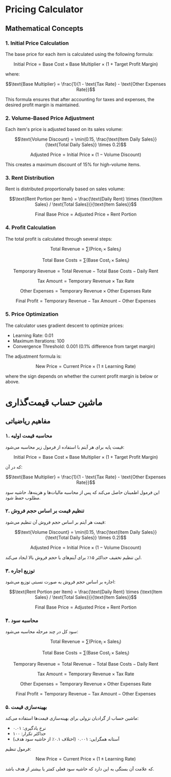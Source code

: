 # Pricing Calculator

## Mathematical Concepts

### 1. Initial Price Calculation
The base price for each item is calculated using the following formula:

$$\text{Initial Price} = \text{Base Cost} \times \text{Base Multiplier} \times (1 + \text{Target Profit Margin})$$

where:

$$\text{Base Multiplier} = \frac{1}{1 - \text{Tax Rate} - \text{Other Expenses Rate}}$$

This formula ensures that after accounting for taxes and expenses, the desired profit margin is maintained.

### 2. Volume-Based Price Adjustment

Each item's price is adjusted based on its sales volume:

$$\text{Volume Discount} = \min(0.15, \frac{\text{Item Daily Sales}}{\text{Total Daily Sales}} \times 0.2)$$

$$\text{Adjusted Price} = \text{Initial Price} \times (1 - \text{Volume Discount})$$

This creates a maximum discount of 15% for high-volume items.

### 3. Rent Distribution
Rent is distributed proportionally based on sales volume:

$$\text{Rent Portion per Item} = \frac{\text{Daily Rent} \times (\text{Item Sales} / \text{Total Sales})}{\text{Item Sales}}$$

$$\text{Final Base Price} = \text{Adjusted Price} + \text{Rent Portion}$$

### 4. Profit Calculation

The total profit is calculated through several steps:

$$\text{Total Revenue} = \sum (\text{Price}_i \times \text{Sales}_i)$$

$$\text{Total Base Costs} = \sum (\text{Base Cost}_i \times \text{Sales}_i)$$

$$\text{Temporary Revenue} = \text{Total Revenue} - \text{Total Base Costs} - \text{Daily Rent}$$

$$\text{Tax Amount} = \text{Temporary Revenue} \times \text{Tax Rate}$$

$$\text{Other Expenses} = \text{Temporary Revenue} \times \text{Other Expenses Rate}$$

$$\text{Final Profit} = \text{Temporary Revenue} - \text{Tax Amount} - \text{Other Expenses}$$

### 5. Price Optimization
The calculator uses gradient descent to optimize prices:
- Learning Rate: 0.01
- Maximum Iterations: 100
- Convergence Threshold: 0.001 (0.1% difference from target margin)

The adjustment formula is:

$$\text{New Price} = \text{Current Price} \times (1 \pm \text{Learning Rate})$$

where the sign depends on whether the current profit margin is below or above.

# ماشین حساب قیمت‌گذاری

## مفاهیم ریاضیاتی

### ۱. محاسبه قیمت اولیه
قیمت پایه برای هر آیتم با استفاده از فرمول زیر محاسبه می‌شود:

$$\text{Initial Price} = \text{Base Cost} \times \text{Base Multiplier} \times (1 + \text{Target Profit Margin})$$

که در آن:

$$\text{Base Multiplier} = \frac{1}{1 - \text{Tax Rate} - \text{Other Expenses Rate}}$$

این فرمول اطمینان حاصل می‌کند که پس از محاسبه مالیات‌ها و هزینه‌ها، حاشیه سود مطلوب حفظ شود.

### ۲. تنظیم قیمت بر اساس حجم فروش
قیمت هر آیتم بر اساس حجم فروش آن تنظیم می‌شود:

$$\text{Volume Discount} = \min(0.15, \frac{\text{Item Daily Sales}}{\text{Total Daily Sales}} \times 0.2)$$

$$\text{Adjusted Price} = \text{Initial Price} \times (1 - \text{Volume Discount})$$

این تنظیم تخفیف حداکثر ۱۵٪ برای آیتم‌های با حجم فروش بالا ایجاد می‌کند.

### ۳. توزیع اجاره
اجاره بر اساس حجم فروش به صورت نسبتی توزیع می‌شود:

$$\text{Rent Portion per Item} = \frac{\text{Daily Rent} \times (\text{Item Sales} / \text{Total Sales})}{\text{Item Sales}}$$

$$\text{Final Base Price} = \text{Adjusted Price} + \text{Rent Portion}$$

### ۴. محاسبه سود
سود کل در چند مرحله محاسبه می‌شود:

$$\text{Total Revenue} = \sum (\text{Price}_i \times \text{Sales}_i)$$

$$\text{Total Base Costs} = \sum (\text{Base Cost}_i \times \text{Sales}_i)$$

$$\text{Temporary Revenue} = \text{Total Revenue} - \text{Total Base Costs} - \text{Daily Rent}$$

$$\text{Tax Amount} = \text{Temporary Revenue} \times \text{Tax Rate}$$

$$\text{Other Expenses} = \text{Temporary Revenue} \times \text{Other Expenses Rate}$$

$$\text{Final Profit} = \text{Temporary Revenue} - \text{Tax Amount} - \text{Other Expenses}$$

### ۵. بهینه‌سازی قیمت

ماشین حساب از گرادیان نزولی برای بهینه‌سازی قیمت‌ها استفاده می‌کند:
- نرخ یادگیری: ۰.۰۱
- حداکثر تکرار: ۱۰۰
- آستانه همگرایی: ۰.۰۰۱ (اختلاف ۰.۱٪ از حاشیه سود هدف)

فرمول تنظیم:

$$\text{New Price} = \text{Current Price} \times (1 \pm \text{Learning Rate})$$

که علامت آن بستگی به این دارد که حاشیه سود فعلی کمتر یا بیشتر از هدف باشد.

